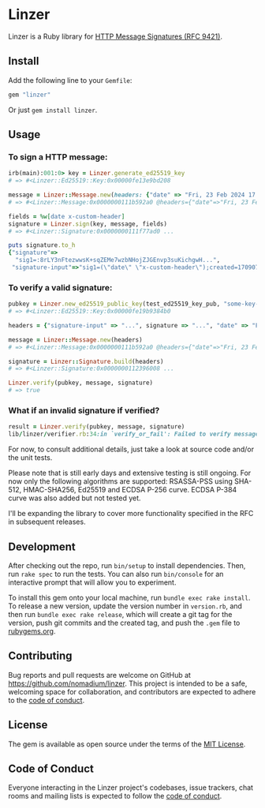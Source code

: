 # Linzer

Linzer is a Ruby library for [HTTP Message Signatures (RFC 9421)](https://www.rfc-editor.org/rfc/rfc9421.html).

## Install

Add the following line to your `Gemfile`:

```ruby
gem "linzer"
```

Or just `gem install linzer`.

## Usage

### To sign a HTTP message:

```ruby
irb(main):001:0> key = Linzer.generate_ed25519_key
# => #<Linzer::Ed25519::Key:0x00000fe13e9bd208

message = Linzer::Message.new(headers: {"date" => "Fri, 23 Feb 2024 17:57:23 GMT", "x-custom-header" => "foo"})
# => #<Linzer::Message:0x0000000111b592a0 @headers={"date"=>"Fri, 23 Feb 2024 17:57:23 GMT", ...

fields = %w[date x-custom-header]
signature = Linzer.sign(key, message, fields)
# => #<Linzer::Signature:0x0000000111f77ad0 ...

puts signature.to_h
{"signature"=>
  "sig1=:8rLY3nFtezwwsK+sqZEMe7wzbNHojZJGEnvp3suKichgwH...",
 "signature-input"=>"sig1=(\"date\" \"x-custom-header\");created=1709075013;keyid=\"test-key-ed25519\""}
```

### To verify a valid signature:

```ruby
pubkey = Linzer.new_ed25519_public_key(test_ed25519_key_pub, "some-key-ed25519")
# => #<Linzer::Ed25519::Key:0x00000fe19b9384b0

headers = {"signature-input" => "...", signature => "...", "date" => "Fri, 23 Feb 2024 13:18:15 GMT", "x-custom-header" => "bar"})

message = Linzer::Message.new(headers)
# => #<Linzer::Message:0x0000000111b592a0 @headers={"date"=>"Fri, 23 Feb 2024 13:18:15 GMT", ...

signature = Linzer::Signature.build(headers)
# => #<Linzer::Signature:0x0000000112396008 ...

Linzer.verify(pubkey, message, signature)
# => true
```

### What if an invalid signature if verified?

```ruby
result = Linzer.verify(pubkey, message, signature)
lib/linzer/verifier.rb:34:in `verify_or_fail': Failed to verify message: Invalid signature. (Linzer::Error)
```

For now, to consult additional details, just take a look at source code and/or the unit tests.

Please note that is still early days and extensive testing is still ongoing. For now only the following algorithms are supported: RSASSA-PSS using SHA-512, HMAC-SHA256, Ed25519 and ECDSA P-256 curve. ECDSA P-384 curve was also added but not tested yet.

I'll be expanding the library to cover more functionality specified in the RFC
in subsequent releases.


## Development

After checking out the repo, run `bin/setup` to install dependencies. Then, run `rake spec` to run the tests. You can also run `bin/console` for an interactive prompt that will allow you to experiment.

To install this gem onto your local machine, run `bundle exec rake install`. To release a new version, update the version number in `version.rb`, and then run `bundle exec rake release`, which will create a git tag for the version, push git commits and the created tag, and push the `.gem` file to [rubygems.org](https://rubygems.org).

## Contributing

Bug reports and pull requests are welcome on GitHub at https://github.com/nomadium/linzer. This project is intended to be a safe, welcoming space for collaboration, and contributors are expected to adhere to the [code of conduct](https://github.com/nomadium/linzer/blob/master/CODE_OF_CONDUCT.md).

## License

The gem is available as open source under the terms of the [MIT License](https://opensource.org/licenses/MIT).

## Code of Conduct

Everyone interacting in the Linzer project's codebases, issue trackers, chat rooms and mailing lists is expected to follow the [code of conduct](https://github.com/nomadium/linzer/blob/master/CODE_OF_CONDUCT.md).
